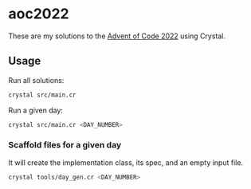 # aoc2022

These are my solutions to the [Advent of Code 2022](https://adventofcode.com/2022)
using Crystal.

## Usage

Run all solutions:

```sh
crystal src/main.cr
```

Run a given day:

```sh
crystal src/main.cr <DAY_NUMBER>
```

### Scaffold files for a given day

It will create the implementation class, its spec, and an empty input file.

```sh
crystal tools/day_gen.cr <DAY_NUMBER>
```